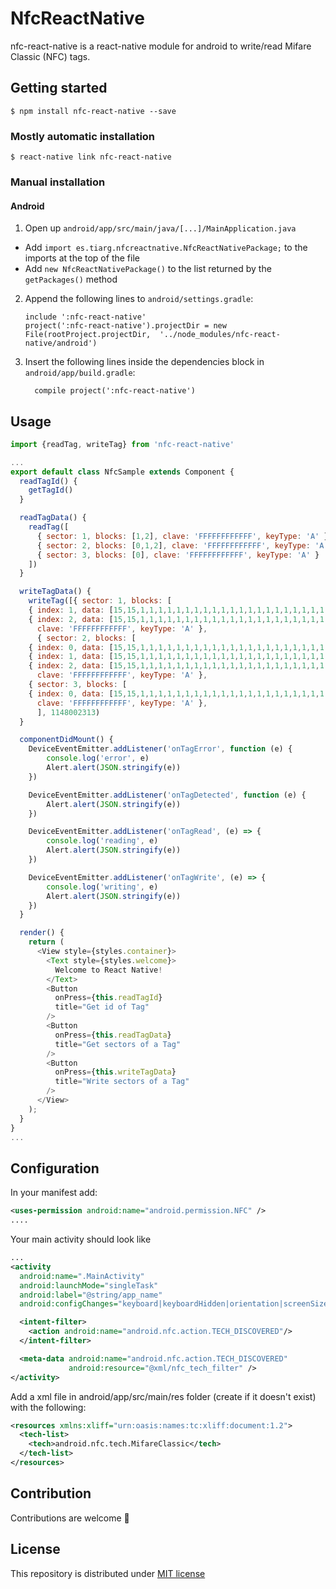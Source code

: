 # NfcReactNative

nfc-react-native is a react-native module for android to write/read Mifare Classic (NFC) tags.

## Getting started

`$ npm install nfc-react-native --save`

### Mostly automatic installation

`$ react-native link nfc-react-native`

### Manual installation

#### Android

1. Open up `android/app/src/main/java/[...]/MainApplication.java`
  - Add `import es.tiarg.nfcreactnative.NfcReactNativePackage;` to the imports at the top of the file
  - Add `new NfcReactNativePackage()` to the list returned by the `getPackages()` method
2. Append the following lines to `android/settings.gradle`:
    ```
    include ':nfc-react-native'
    project(':nfc-react-native').projectDir = new File(rootProject.projectDir,  '../node_modules/nfc-react-native/android')
    ```
3. Insert the following lines inside the dependencies block in `android/app/build.gradle`:
    ```
      compile project(':nfc-react-native')
    ```

## Usage
```javascript
import {readTag, writeTag} from 'nfc-react-native'

...
export default class NfcSample extends Component {
  readTagId() {
    getTagId()
  }

  readTagData() {
    readTag([
      { sector: 1, blocks: [1,2], clave: 'FFFFFFFFFFFF', keyType: 'A' },
      { sector: 2, blocks: [0,1,2], clave: 'FFFFFFFFFFFF', keyType: 'A' },
      { sector: 3, blocks: [0], clave: 'FFFFFFFFFFFF', keyType: 'A' }
    ])
  }

  writeTagData() {
    writeTag([{ sector: 1, blocks: [ 
    { index: 1, data: [15,15,1,1,1,1,1,1,1,1,1,1,1,1,1,1,1,1,1,1,1,1,1,1,1,1,1,1,0,0,15,15] },
    { index: 2, data: [15,15,1,1,1,1,1,1,1,1,1,1,1,1,1,1,1,1,1,1,1,1,1,1,1,1,1,1,0,0,15,15] } ],
      clave: 'FFFFFFFFFFFF', keyType: 'A' },
      { sector: 2, blocks: [ 
    { index: 0, data: [15,15,1,1,1,1,1,1,1,1,1,1,1,1,1,1,1,1,1,1,1,1,1,1,1,1,1,1,0,0,15,15] },
    { index: 1, data: [15,15,1,1,1,1,1,1,1,1,1,1,1,1,1,1,1,1,1,1,1,1,1,1,1,1,1,1,0,0,15,15] },
    { index: 2, data: [15,15,1,1,1,1,1,1,1,1,1,1,1,1,1,1,1,1,1,1,1,1,1,1,1,1,1,1,0,0,15,15] } ],
      clave: 'FFFFFFFFFFFF', keyType: 'A' },
    { sector: 3, blocks: [ 
    { index: 0, data: [15,15,1,1,1,1,1,1,1,1,1,1,1,1,1,1,1,1,1,1,1,1,1,1,1,1,1,1,0,0,15,15] } ],
      clave: 'FFFFFFFFFFFF', keyType: 'A' },
      ], 1148002313)
  }

  componentDidMount() {
    DeviceEventEmitter.addListener('onTagError', function (e) {
        console.log('error', e)
        Alert.alert(JSON.stringify(e))
    })

    DeviceEventEmitter.addListener('onTagDetected', function (e) {
        Alert.alert(JSON.stringify(e))
    })

    DeviceEventEmitter.addListener('onTagRead', (e) => {
        console.log('reading', e)
        Alert.alert(JSON.stringify(e))
    })

    DeviceEventEmitter.addListener('onTagWrite', (e) => {
        console.log('writing', e)
        Alert.alert(JSON.stringify(e))
    })
  }

  render() {
    return (
      <View style={styles.container}>
        <Text style={styles.welcome}>
          Welcome to React Native!
        </Text>
        <Button
          onPress={this.readTagId}
          title="Get id of Tag"
        />
        <Button
          onPress={this.readTagData}
          title="Get sectors of a Tag"
        />
        <Button
          onPress={this.writeTagData}
          title="Write sectors of a Tag"
        />
      </View>
    );
  }
}
...
```

## Configuration

In your manifest add:
```xml
<uses-permission android:name="android.permission.NFC" />
....
```
Your main activity should look like
```xml
...
<activity
  android:name=".MainActivity"
  android:launchMode="singleTask"
  android:label="@string/app_name"
  android:configChanges="keyboard|keyboardHidden|orientation|screenSize">

  <intent-filter>
    <action android:name="android.nfc.action.TECH_DISCOVERED"/>
  </intent-filter>

  <meta-data android:name="android.nfc.action.TECH_DISCOVERED"
             android:resource="@xml/nfc_tech_filter" />
</activity>
```

Add a xml file in android/app/src/main/res folder (create if it doesn't exist) with the following:
```xml
<resources xmlns:xliff="urn:oasis:names:tc:xliff:document:1.2">
  <tech-list>
    <tech>android.nfc.tech.MifareClassic</tech>
  </tech-list>
</resources>
```

## Contribution
Contributions are welcome :raised_hands:

## License
This repository is distributed under [MIT license](https://github.com/Lube/nfc-react-native/blob/master/LICENSE) 
